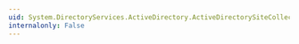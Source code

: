 ```yaml
---
uid: System.DirectoryServices.ActiveDirectory.ActiveDirectorySiteCollection.OnSetComplete(System.Int32,System.Object,System.Object)
internalonly: False
---
```

